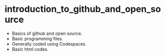 # introduction_to_github_and_open_source
<ul><li>Basics of github and open source.</li>
  <li>Basic programming files.</li>
  <li>Generally coded using Codespaces.</li>
  <li>Basic html codes.</li>
</ul>
